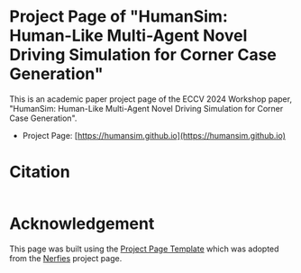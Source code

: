 # Project Page of "HumanSim: Human-Like Multi-Agent Novel Driving Simulation for Corner Case Generation"

<!-- This is the repository that contains source code for the [HumanSim website](https://humansim.github.io/). -->

This is an academic paper project page of the ECCV 2024 Workshop paper, "HumanSim: Human-Like Multi-Agent Novel Driving Simulation for Corner Case Generation".

- Project Page: [https://humansim.github.io](https://humansim.github.io)


# Citation
```

```

# Acknowledgement

This page was built using the <a href="https://github.com/nerfies/nerfies.github.io">Project Page Template</a>  which was adopted from the <a href="https://nerfies.github.io/">Nerfies</a> project page.

<!-- # Website License
<a rel="license" href="http://creativecommons.org/licenses/by-sa/4.0/"><img alt="Creative Commons License" style="border-width:0" src="https://i.creativecommons.org/l/by-sa/4.0/88x31.png" /></a><br />This work is licensed under a <a rel="license" href="http://creativecommons.org/licenses/by-sa/4.0/">Creative Commons Attribution-ShareAlike 4.0 International License</a>. -->
